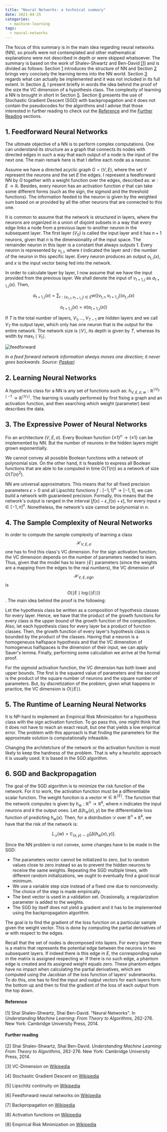 ```yaml
---
title: "Neural Networks: a technical summary"
date: 2021-04-25
categories:
  - machine-learning
tags:
  - neural-networks
---
```


The focus of this summary is in the main idea regarding neural networks (NN), so proofs were not contemplated and other mathematical explanations were not described in depth or were skipped whatsoever. The summary is based on the work of Shalev-Shwartz and Ben-David [[1]](#Reference) and is divided as follows: Section [1](sec:feed_nn) introduces the structure of NN and Section [2](sec:learn_nn) brings very concisely the learning terms into the NN world. Section [3](sec:exp_pwr) regards what can actually be implemented and it was not included in its full extent. In Section [4](sec:vcdim), I present briefly in words the idea behind the proof of the size the VC dimension of a hypothesis class. The complexity of learning a NN is brought in short in Section [5](sec:runtime). Section [6](sec:sgd) presents the use of Stochastic Gradient Descent (SGD) with backpropagation and it does not contain the pseudocodes for the algorithms and I advise that those interested in further reading to check out the [Reference](#Reference) and the [Further Reading](#Further_Reading) sections.

## 1. Feedforward Neural Networks <a name="sec:feed_nn"></a>

The ultimate objective of a NN is to perform complex computations. One can understand its structure as a graph that connects its nodes with directed edges in such a way that each output of a node is the input of the next one. The main remark here is that I define each node as a neuron.

Assume we have a directed acyclic graph $G = (V,E)$, where the set $V$ represent the neurons and the set $E$ the edges. I represent a feedforward NN by $G$ together with a weight function over the edges, described as: $w: E \rightarrow \mathbb{R}$. Besides, every neuron has an activation function $\sigma$ that can take some different forms (such as the sign, the sigmoid  and the threshold functions). The information feeded to the neuron is given by the weighted sum based on $w$ provided by all the other neurons that are connected to this one.

It is common to assume that the network is structured in layers, where the neurons are organized in a union of disjoint subsets in a way that every edge links a node from a previous layer to another neuron in the subsequent layer. The first layer ($V_0$) is called the input layer and it has $n+1$ neurons, given that $n$ is the dimensionality of the input space. The remainder neuron in this layer is a constant that always outputs 1. Every neuron is represented by $v_{t,i}$, where $t$ indicated the layer and $i$ the number of the neuron in this specific layer. Every neuron produces an output $o_{t,i}(x)$, and $x$ is the input vector being fed into the network.

In order to calculate layer by layer, I now assume that we have the input provided from the previous layer. We shall denote the input of $v_{t+1,j}$ as $a_{t+1,j}(x)$. Then, 


$$a_{t+1,j}(x) = \sum_{r:(v_{t,r},v_{t+1,j}) \in E} w((v_{t,r},v_{t+1,j}))o_{t,r}(x)$$


$$
o_{t+1,j}(x) = \sigma(a_{t+1,j}(x))
$$


If $T$ is the total number of layers, $V_1,\dots,V_{T-1}$ are hidden layers and we call $V_T$ the output layer, which only has one neuron that is the output for the entire network. The network size is $\mid V \mid$, its depth is given by $T$, whereas its width by $\max_t\mid V_t\mid$.

![feedforward](https://upload.wikimedia.org/wikipedia/en/5/54/Feed_forward_neural_net.gif)

*In a feed forward network information always moves one direction; it never goes backwards. Source: [Paskari][ff-img]*


## 2. Learning Neural Networks <a name="sec:learn_nn"></a>
A hypothesis class for a NN is any set of functions such as: $h_{V,E,\sigma,w}: \mathbb{R}^{\mid V_0 \mid -1}\rightarrow \mathbb{R}^{\mid V_T \mid}$. The learning is usually performed by first fixing a graph and an activation function, and then searching which weight (parameter) best describes the data.

## 3. The Expressive Power of Neural Networks <a name="sec:exp_pwr"></a>

Fix an architecture $(V,E,\sigma)$. Every Boolean function  $\{\pm1\}^n \rightarrow \{\pm 1\}$ can be implemented by NN. But the number of neurons in the hidden layers might grown exponentially.

 <!-- %This is in agreement with the following theorem: %\textbf{Theorem: } For every $n$, let $s(n)$ be the minimal integer such that there exists a graph $(V,E)$ with $\midV\mid = s(n)$ such that the hypothesis class $\mathcal{H}_{V,E,sign}$ contains all the functions from $\{0,1\}^n$ to $\{0,1\}$. Then, s(n) is exponential in n. Similar results hold for $\mathcal{H}_{V,E,\sigma}$ where $\sigma$ is the sigmoid function.
 -->
<!-- %This theorem is true for every activation function if the weight vector can be conveyed by a bounded number of bits. -->

We cannot convey all possible Boolean functions with a network of polynomial size. On the other hand, it is feasible to express all Boolean functions that are able to be computed in time $O(T(n))$ as a network of size $O(T(n)^2)$.

NN are universal approximators. This means that for all fixed precision parameters $\epsilon > 0$ and all Lipschitz functions $f: [-1,1]^n \rightarrow [-1,1]$, we can build a network with guaranteed precision. Formally, this means that the network's output is ranged in the interval $[f(x)-\epsilon,f(x)+\epsilon]$, for every input $x \in [-1,n]^n$. Nonetheless, the network's size cannot be polynomial in $n$.

## 4. The Sample Complexity of Neural Networks <a name="sec:vcdim"></a>

In order to compute the sample complexity of learning a class $$\mathcal{H}_{V,E,\sigma}$$ one has to find this class's VC dimension. For the sign activation function, the VC dimension depends on the number of parameters needed to learn. Thus, given that the model has to learn $\mid E \mid$ parameters (since the weights are a mapping from the edges to the real numbers), the VC dimension of $$\mathcal{H}_{V,E,sign}$$ is $$O(\mid E \mid \log(\mid E \mid))$$. The main idea behind the proof is the following: 


Let the hypothesis class be written as a composition of hypothesis classes for every layer. Hence, we have that the product of the growth functions for every class is the upper bound of the growth function of the composition. Also, let each hypothesis class for every layer be a product of function classes. Then, the growth function of every layer's hypothesis class is bounded by the product of the classes. Having that a neuron is a homogeneuos halfspace hypothesis and that the VC dimenstion of homogeneus halfspaces is the dimension of their input, we can apply Sauer's lemma. Finally, performing some calculation we arrive at the formal proof.


For the sigmoid activation function, the VC dimension has both lower and upper bounds. The first is the squared value of parameters and the second is the product of the square number of neurons and the square number of parameters. But, by discretization of the problem, given what happens in practice, the VC dimension is $O(\mid E \mid)$.

## 5. The Runtime of Learning Neural Networks <a name="sec:runtime"></a>

It is NP-hard to implement an Empirical Risk Minimization for a hypothesis class with the sign activation function. To go pass this, one might think that it does not have to reach an exact result, but one that yields a low empirical error. The problem with this approach is that finding the parameters for the approximate solution is computationally infeasible. 

Changing the architetcture of the network or the activation function is most likely to keep the hardness of the problem. That is why a heuristic approach it is usually used. It is based in the SGD algorithm.


## 6. SGD and Backpropagation <a name="sec:sgd"></a>

The goal of the SGD algorithm is to minimize the risk function of the network. For it to work, the activation function must be a differentiable scalar function. The weight function is a vector $w \in \mathbb{R}^{\mid E \mid}$. The function that the network computes is given by $h_w: \mathbb{R}^n \rightarrow \mathbb{R}^{k}$, where $n$ indicates the input neurons and $k$ the output ones. Let $\Delta(h_w(x),y)$ be the differentiable loss function of predicting $h_w(x)$. Then, for a distribution $\mathcal{D}$ over $\mathbb{R}^{n} \times \mathbb{R}^{k}$, we have that the risk of the network is:

$$
L_{\mathcal{D}}(w) = \mathbb{E}_{(x,y)\sim D} [\Delta(h_w(x),y)].
$$


Since the NN problem is not convex, some changes have to be made in the SGD:


- The parameters vector cannot be initialized to zero, but to random values close to zero instead so as to prevent the hidden neurons to receive the same weights. Repeating the SGD multiple times, with different random initializations, we ought to eventually find a good local minimum.
- We use a variable step size instead of a fixed one due to nonconvexity. The choice of the step is made empirically.
- The best vector is used in a validation set. Ocasionally, a regularization parameter is added to the weights.
- The SGD by itself does not yield a gradient and it has to be implemented using the backpropagation algorithm.


The goal is to find the gradient of the loss function on a particular sample given the weight vector. This is done by computing the partial derivatives of $w$ with respect to the edges. 

Recall that the set of nodes is decomposed into layers. For every layer there is a matrix that represents the potential edge between the neurons in two subsequent layers. If indeed there is this edge in $E$, the corresponding value in the matrix is assigned respecting $w$. If there is no such edge, a phantom edge is created and its assigned weight equals zero. These phantom edges have no impact when calculating the partial derivatives, which are computed using the Jacobian of the loss function of layers' subnetworks. To do this, one has to find the input and output vectors for each layers form the bottom up and then to find the gradient of the loss of each output from the top down.


#### Reference
<a name="Reference"></a>
[1] Shai Shalev-Shwartz, Shai Ben-David. "Neural Networks". In *Understanding Machine Learning: From Theory to Algorithms*, 262-276. New York: Cambridge University Press, 2014.

#### Further reading <a name="Further_Reading"></a>
[2] Shai Shalev-Shwartz, Shai Ben-David. *Understanding Machine Learning: From Theory to Algorithms*, 262-276. New York: Cambridge University Press, 2014.

[3] VC-Dimension on [Wikipedia][vc-dim]

[4] Stochastic Gradient Descent on [Wikipedia][sgd]

[5] Lipschitz continuity on [Wikipedia][lipschitz]

[6] Feedforward neural networks on [Wikipedia][ff-nn]

[7] Backpropagation on [Wikipedia][bp-nn]

[8] Activation functions on [Wikipedia][act-fun]

[8] Empirical Risk Minimization on [Wikipedia][erm]

[vc-dim]: https://en.wikipedia.org/wiki/Vapnik%E2%80%93Chervonenkis_dimension
[sgd]: https://en.wikipedia.org/wiki/Stochastic_gradient_descent
[lipschitz]: https://en.wikipedia.org/wiki/Lipschitz_continuity
[ff-nn]: https://en.wikipedia.org/wiki/Feedforward_neural_network
[ff-img]: https://en.wikipedia.org/wiki/File:Feed_forward_neural_net.gif
[bp-nn]: https://en.wikipedia.org/wiki/Backpropagation
[act-fun]: https://en.wikipedia.org/wiki/Activation_function
[erm]: https://en.wikipedia.org/wiki/Empirical_risk_minimization

